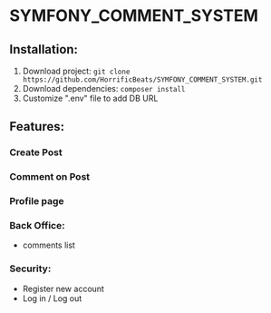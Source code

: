 # SYMFONY_COMMENT_SYSTEM

## Installation:
1. Download project: `git clone https://github.com/HorrificBeats/SYMFONY_COMMENT_SYSTEM.git`
2. Download dependencies: `composer install`
3. Customize ".env" file to add DB URL


## Features:
### Create Post
### Comment on Post
### Profile page

### Back Office: 
  - comments list

### Security:
  - Register new account
  - Log in / Log out

